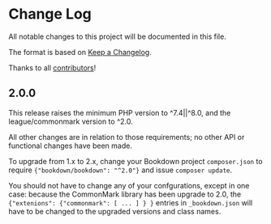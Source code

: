 # Change Log

All notable changes to this project will be documented in this file.

The format is based on [Keep a Changelog](http://keepachangelog.com/).

Thanks to all [contributors](https://github.com/bookdown/Bookdown.Bookdown/graphs/contributors)!

## 2.0.0

This release raises the minimum PHP version to ^7.4||^8.0, and the
league/commonmark version to ^2.0.

All other changes are in relation to those requirements; no other API or
functional changes have been made.

To upgrade from 1.x to 2.x, change your Bookdown project `composer.json` to
require `{"bookdown/bookdown": "^2.0"}` and issue `composer update`.

You should not have to change any of your confgurations, except in one case:
because the CommonMark library has been upgrade to 2.0, the `{"extenions":
{"commonmark": [ ... ] } }` entries in `_bookdown.json` will have to be changed
to the upgraded versions and class names.

